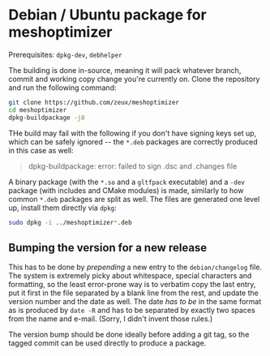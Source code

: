 Debian / Ubuntu package for meshoptimizer
=========================================

Prerequisites: `dpkg-dev`, `debhelper`

The building is done in-source, meaning it will pack whatever branch, commit
and working copy change you're currently on. Clone the repository and run the
following command:

```sh
git clone https://github.com/zeux/meshoptimizer
cd meshoptimizer
dpkg-buildpackage -j8
```

THe build may fail with the following if you don't have signing keys set up,
which can be safely ignored -- the `*.deb` packages are correctly produced in
this case as well:

> dpkg-buildpackage: error: failed to sign .dsc and .changes file

A binary package (with the `*.so` and a `gltfpack` executable) and a `-dev`
package (with includes and CMake modules) is made, similarly to how common
`*.deb` packages are split as well. The files are generated one level up,
install them directly via `dpkg`:

```sh
sudo dpkg -i ../meshoptimizer*.deb
```

Bumping the version for a new release
-------------------------------------

This has to be done by *prepending* a new entry to the `debian/changelog` file.
The system is extremely picky about whitespace, special characters and
formatting, so the least error-prone way is to verbatim copy the last entry,
put it first in the file separated by a blank line from the rest, and update
the version number and the date as well. The date *has to be* in the same
format as is produced by `date -R` and has to be separated by exactly two
spaces from the name and e-mail. (Sorry, I didn't invent those rules.)

The version bump should be done ideally before adding a git tag, so the tagged
commit can be used directly to produce a package.

